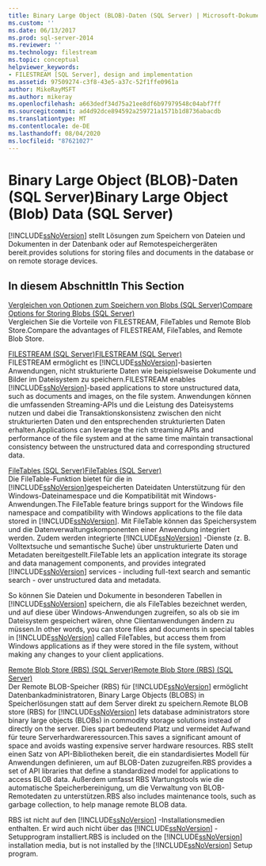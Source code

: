 ```yaml
---
title: Binary Large Object (BLOB)-Daten (SQL Server) | Microsoft-Dokumentation
ms.custom: ''
ms.date: 06/13/2017
ms.prod: sql-server-2014
ms.reviewer: ''
ms.technology: filestream
ms.topic: conceptual
helpviewer_keywords:
- FILESTREAM [SQL Server], design and implementation
ms.assetid: 97509274-c3f8-43e5-a37c-52f1ffe0961a
author: MikeRayMSFT
ms.author: mikeray
ms.openlocfilehash: a663dedf34d75a21ee8df6b97979548c04abf7ff
ms.sourcegitcommit: ad4d92dce894592a259721a1571b1d8736abacdb
ms.translationtype: MT
ms.contentlocale: de-DE
ms.lasthandoff: 08/04/2020
ms.locfileid: "87621027"
---
```

# <a name="binary-large-object-blob-data-sql-server"></a><span data-ttu-id="fe224-102">Binary Large Object (BLOB)-Daten (SQL Server)</span><span class="sxs-lookup"><span data-stu-id="fe224-102">Binary Large Object (Blob) Data (SQL Server)</span></span>
  [!INCLUDE[ssNoVersion](../../includes/ssnoversion-md.md)] <span data-ttu-id="fe224-103">stellt Lösungen zum Speichern von Dateien und Dokumenten in der Datenbank oder auf Remotespeichergeräten bereit.</span><span class="sxs-lookup"><span data-stu-id="fe224-103">provides solutions for storing files and documents in the database or on remote storage devices.</span></span>  
  
##  <a name="in-this-section"></a><a name="section"></a> <span data-ttu-id="fe224-104">In diesem Abschnitt</span><span class="sxs-lookup"><span data-stu-id="fe224-104">In This Section</span></span>  
 [<span data-ttu-id="fe224-105">Vergleichen von Optionen zum Speichern von Blobs &#40;SQL Server&#41;</span><span class="sxs-lookup"><span data-stu-id="fe224-105">Compare Options for Storing Blobs &#40;SQL Server&#41;</span></span>](compare-options-for-storing-blobs-sql-server.md)  
 <span data-ttu-id="fe224-106">Vergleichen Sie die Vorteile von FILESTREAM, FileTables und Remote Blob Store.</span><span class="sxs-lookup"><span data-stu-id="fe224-106">Compare the advantages of FILESTREAM, FileTables, and Remote Blob Store.</span></span>  
  
 [<span data-ttu-id="fe224-107">FILESTREAM &#40;SQL Server&#41;</span><span class="sxs-lookup"><span data-stu-id="fe224-107">FILESTREAM &#40;SQL Server&#41;</span></span>](filestream-sql-server.md)  
 <span data-ttu-id="fe224-108">FILESTREAM ermöglicht es [!INCLUDE[ssNoVersion](../../includes/ssnoversion-md.md)]-basierten Anwendungen, nicht strukturierte Daten wie beispielsweise Dokumente und Bilder im Dateisystem zu speichern.</span><span class="sxs-lookup"><span data-stu-id="fe224-108">FILESTREAM enables [!INCLUDE[ssNoVersion](../../includes/ssnoversion-md.md)]-based applications to store unstructured data, such as documents and images, on the file system.</span></span> <span data-ttu-id="fe224-109">Anwendungen können die umfassenden Streaming-APIs und die Leistung des Dateisystems nutzen und dabei die Transaktionskonsistenz zwischen den nicht strukturierten Daten und den entsprechenden strukturierten Daten erhalten.</span><span class="sxs-lookup"><span data-stu-id="fe224-109">Applications can leverage the rich streaming APIs and performance of the file system and at the same time maintain transactional consistency between the unstructured data and corresponding structured data.</span></span>  
  
 [<span data-ttu-id="fe224-110">FileTables &#40;SQL Server&#41;</span><span class="sxs-lookup"><span data-stu-id="fe224-110">FileTables &#40;SQL Server&#41;</span></span>](filetables-sql-server.md)  
 <span data-ttu-id="fe224-111">Die FileTable-Funktion bietet für die in [!INCLUDE[ssNoVersion](../../includes/ssnoversion-md.md)]gespeicherten Dateidaten Unterstützung für den Windows-Dateinamespace und die Kompatibilität mit Windows-Anwendungen.</span><span class="sxs-lookup"><span data-stu-id="fe224-111">The FileTable feature brings support for the Windows file namespace and compatibility with Windows applications to the file data stored in [!INCLUDE[ssNoVersion](../../includes/ssnoversion-md.md)].</span></span> <span data-ttu-id="fe224-112">Mit FileTable können das Speichersystem und die Datenverwaltungskomponenten einer Anwendung integriert werden. Zudem werden integrierte [!INCLUDE[ssNoVersion](../../includes/ssnoversion-md.md)] -Dienste (z. B. Volltextsuche und semantische Suche) über unstrukturierte Daten und Metadaten bereitgestellt.</span><span class="sxs-lookup"><span data-stu-id="fe224-112">FileTable lets an application integrate its storage and data management components, and provides integrated [!INCLUDE[ssNoVersion](../../includes/ssnoversion-md.md)] services - including full-text search and semantic search - over unstructured data and metadata.</span></span>  
  
 <span data-ttu-id="fe224-113">So können Sie Dateien und Dokumente in besonderen Tabellen in [!INCLUDE[ssNoVersion](../../includes/ssnoversion-md.md)] speichern, die als FileTables bezeichnet werden, und auf diese über Windows-Anwendungen zugreifen, so als ob sie im Dateisystem gespeichert wären, ohne Clientanwendungen ändern zu müssen.</span><span class="sxs-lookup"><span data-stu-id="fe224-113">In other words, you can store files and documents in special tables in [!INCLUDE[ssNoVersion](../../includes/ssnoversion-md.md)] called FileTables, but access them from Windows applications as if they were stored in the file system, without making any changes to your client applications.</span></span>  
  
 [<span data-ttu-id="fe224-114">Remote Blob Store &#40;RBS&#41; &#40;SQL Server&#41;</span><span class="sxs-lookup"><span data-stu-id="fe224-114">Remote Blob Store &#40;RBS&#41; &#40;SQL Server&#41;</span></span>](remote-blob-store-rbs-sql-server.md)  
 <span data-ttu-id="fe224-115">Der Remote BLOB-Speicher (RBS) für [!INCLUDE[ssNoVersion](../../includes/ssnoversion-md.md)] ermöglicht Datenbankadministratoren, Binary Large Objects (BLOBS) in Speicherlösungen statt auf dem Server direkt zu speichern.</span><span class="sxs-lookup"><span data-stu-id="fe224-115">Remote BLOB store (RBS) for [!INCLUDE[ssNoVersion](../../includes/ssnoversion-md.md)] lets database administrators store binary large objects (BLOBs) in commodity storage solutions instead of directly on the server.</span></span> <span data-ttu-id="fe224-116">Dies spart bedeutend Platz und vermeidet Aufwand für teure Serverhardwareressourcen.</span><span class="sxs-lookup"><span data-stu-id="fe224-116">This saves a significant amount of space and avoids wasting expensive server hardware resources.</span></span> <span data-ttu-id="fe224-117">RBS stellt einen Satz von API-Bibliotheken bereit, die ein standardisiertes Modell für Anwendungen definieren, um auf BLOB-Daten zuzugreifen.</span><span class="sxs-lookup"><span data-stu-id="fe224-117">RBS provides a set of API libraries that define a standardized model for applications to access BLOB data.</span></span> <span data-ttu-id="fe224-118">Außerdem umfasst RBS Wartungstools wie die automatische Speicherbereinigung, um die Verwaltung von BLOB-Remotedaten zu unterstützen.</span><span class="sxs-lookup"><span data-stu-id="fe224-118">RBS also includes maintenance tools, such as garbage collection, to help manage remote BLOB data.</span></span>  
  
 <span data-ttu-id="fe224-119">RBS ist nicht auf den [!INCLUDE[ssNoVersion](../../includes/ssnoversion-md.md)] -Installationsmedien enthalten. Er wird auch nicht über das [!INCLUDE[ssNoVersion](../../includes/ssnoversion-md.md)] -Setupprogram installiert.</span><span class="sxs-lookup"><span data-stu-id="fe224-119">RBS is included on the [!INCLUDE[ssNoVersion](../../includes/ssnoversion-md.md)] installation media, but is not installed by the [!INCLUDE[ssNoVersion](../../includes/ssnoversion-md.md)] Setup program.</span></span>  
  
  
